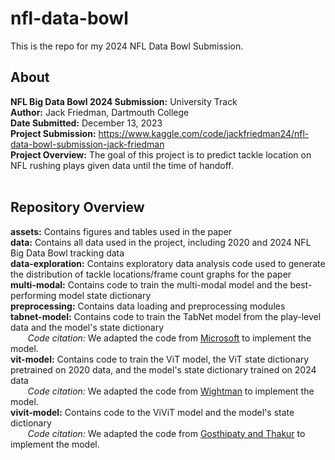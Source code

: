 # nfl-data-bowl
This is the repo for my 2024 NFL Data Bowl Submission. 

## About

__NFL Big Data Bowl 2024 Submission:__ University Track <br>
__Author:__ Jack Friedman, Dartmouth College <br>
__Date Submitted:__ December 13, 2023 <br>
__Project Submission:__ https://www.kaggle.com/code/jackfriedman24/nfl-data-bowl-submission-jack-friedman <br>
__Project Overview:__ The goal of this project is to predict tackle location on NFL rushing plays given data until the time of handoff. <br><br>

## Repository Overview

__assets:__ Contains figures and tables used in the paper <br>
__data:__ Contains all data used in the project, including 2020 and 2024 NFL Big Data Bowl tracking data <br>
__data-exploration:__ Contains exploratory data analysis code used to generate the distribution of tackle locations/frame count graphs for the paper <br>
__multi-modal:__ Contains code to train the multi-modal model and the best-performing model state dictionary <br>
__preprocessing:__ Contains data loading and preprocessing modules <br>
__tabnet-model:__ Contains code to train the TabNet model from the play-level data and the model's state dictionary <br>
&nbsp;&nbsp;&nbsp;&nbsp;&nbsp;&nbsp; _Code citation:_ We adapted the code from [Microsoft](https://github.com/microsoft/qlib/blob/main/qlib/contrib/model/pytorch_tabnet.py) to implement the model. <br>
__vit-model:__ Contains code to train the ViT model, the ViT state dictionary pretrained on 2020 data, and the model's state dictionary trained on 2024 data <br>
&nbsp;&nbsp;&nbsp;&nbsp;&nbsp;&nbsp; _Code citation:_ We adapted the code from [Wightman](https://github.com/huggingface/pytorch-image-models/blob/main/timm/models/vision_transformer.py) to implement the model. <br>
__vivit-model:__ Contains code to the ViViT model and the model's state dictionary <br>
&nbsp;&nbsp;&nbsp;&nbsp;&nbsp;&nbsp; _Code citation:_  We adapted the code from [Gosthipaty and Thakur](https://github.com/keras-team/keras-io/blob/master/examples/vision/vivit.py) to implement the model. <br>

